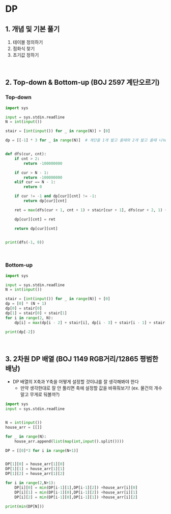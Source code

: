 


# DP

## 1. 개념 및 기본 풀기 

1. 테이블 정의하기
2. 점화식 찾기
3. 초기값 정하기

<br>

## 2. Top-down & Bottom-up (BOJ 2597 계단오르기) 
### Top-down 
```python
import sys

input = sys.stdin.readline
N = int(input())

stair = [int(input()) for _ in range(N)] + [0]

dp = [[-1] * 3 for _ in range(N)]  # 계단을 1개 밟고 올때와 2개 밟고 올때 나눠서 DP


def dfs(cur, cnt):
    if cnt > 2:
        return -100000000

    if cur > N - 1:
        return -100000000
    elif cur == N - 1:
        return 0

    if cur != -1 and dp[cur][cnt] != -1:
        return dp[cur][cnt]

    ret = max(dfs(cur + 1, cnt + 1) + stair[cur + 1], dfs(cur + 2, 1) + stair[cur + 2])

    dp[cur][cnt] = ret

    return dp[cur][cnt]


print(dfs(-1, 0))
```

<br>

### Bottom-up

```python
import sys

input = sys.stdin.readline
N = int(input())

stair = [int(input()) for _ in range(N)] + [0]
dp = [0] * (N + 1)
dp[0] = stair[0]
dp[1] = stair[0] + stair[1]
for i in range(2, N):
    dp[i] = max(dp[i - 2] + stair[i], dp[i - 3] + stair[i - 1] + stair[i])

print(dp[-2])
```

<br>


## 3. 2차원 DP 배열 (BOJ 1149 RGB거리/12865 평범한 배낭)
- DP 배열의 X축과 Y축을 어떻게 설정할 것이냐를 잘 생각해봐야 한다
    - 만약 생각한대로 잘 안 풀리면 축에 설정할 값을 바꿔줘보기! (ex. 물건의 개수 말고 무게로 둬볼까?)



```python
import sys 
input = sys.stdin.readline 


N = int(input())
house_arr = [[]]

for _ in range(N):
    house_arr.append(list(map(int,input().split())))

DP = [[0]*3 for i in range(N+1)]    


DP[1][0] = house_arr[1][0]
DP[1][1] = house_arr[1][1]
DP[1][2] = house_arr[1][2]

for i in range(2,N+1):
    DP[i][0] = min(DP[i-1][1],DP[i-1][2]) +house_arr[i][0]
    DP[i][1] = min(DP[i-1][0],DP[i-1][2]) +house_arr[i][1]
    DP[i][2] = min(DP[i-1][0],DP[i-1][1]) +house_arr[i][2]
    
print(min(DP[N]))
```



